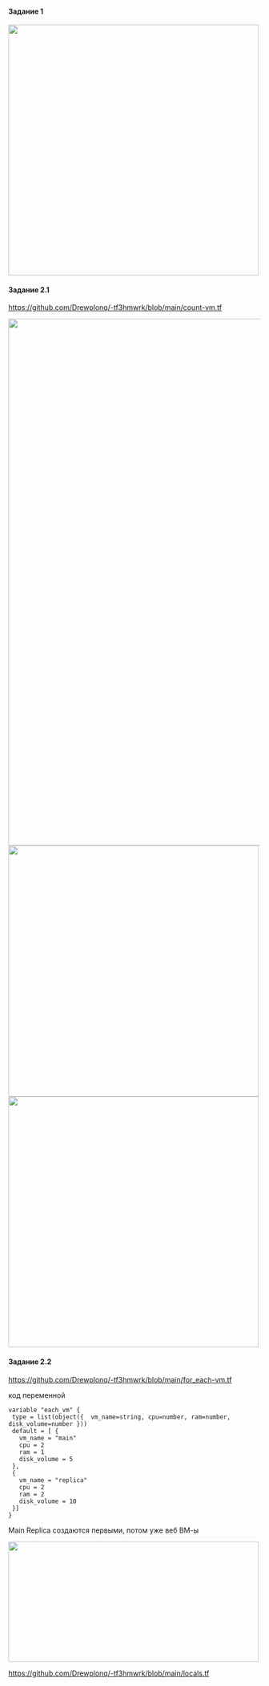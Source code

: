 #### Задание 1

  <img src="https://github.com/user-attachments/assets/f72028ba-260a-474c-a198-67c3ee74f4e1" width ="500" >




 #### Задание 2.1

 https://github.com/Drewplonq/-tf3hmwrk/blob/main/count-vm.tf

<img src="https://github.com/user-attachments/assets/0d3e1c2e-2ee9-4976-b264-26989adb5740" width ="1050" >





<img src="https://github.com/user-attachments/assets/3d9a86c4-a6fd-4a0a-a6cb-c31ca6806fef" width ="500" >

<img src="https://github.com/user-attachments/assets/8c7aafa6-ae09-494e-a8d6-53e29e18db83" width ="500" >

 #### Задание 2.2

 https://github.com/Drewplonq/-tf3hmwrk/blob/main/for_each-vm.tf

 код переменной

 ```
variable "each_vm" {
  type = list(object({  vm_name=string, cpu=number, ram=number, disk_volume=number }))
  default = [ {
    vm_name = "main"
    cpu = 2
    ram = 1
    disk_volume = 5
  },
  {
    vm_name = "replica"
    cpu = 2
    ram = 2
    disk_volume = 10
  }]
}
```  

 Main Replica создаются первыми, потом уже веб ВМ-ы
 
<img src="https://github.com/user-attachments/assets/04cb74e6-3189-4c28-b61d-6d32f22be05f" width ="500" height ="240" >

https://github.com/Drewplonq/-tf3hmwrk/blob/main/locals.tf
